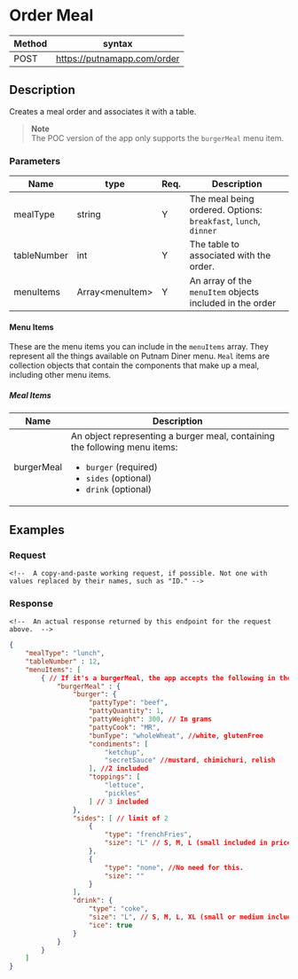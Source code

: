 # Order Meal

Method | syntax
----- | ----------
POST | https://putnamapp.com/order


## Description

Creates a meal order and associates it with a table.

> **Note**  
> The POC version of the app only supports the `burgerMeal` menu item.

### Parameters

Name | type | Req. | Description
---- | ----- | ----- | --------------------
mealType | string | Y |  The meal being ordered. Options: `breakfast`, `lunch`, `dinner`
tableNumber | int  | Y | The table to associated with the order.
menuItems | Array\<menuItem\>| Y | An array of the `menuItem` objects included in the order

#### Menu Items

These are the menu items you can include in the `menuItems` array. They represent all the things available on Putnam Diner menu. `Meal` items are collection objects that contain the components that make up a meal, including other menu items.

##### Meal Items
Name | Description
---- | -----------
burgerMeal | An object representing a burger meal, containing the following menu items: <ul><li>`burger` (required)</li><li>`sides` (optional)</li><li>`drink` (optional)</li></ul>


<!-- Replace the two example rows and include rows for all your parameters. -->
<!-- If one of the parameters has a set of sub-parameters, create a table or bulleted list for that, but proceed with caution. If the API is complex, there might be an easier way to do your reference section than writing markup by hand. -->

## Examples

### Request

```HTTP
<!--  A copy-and-paste working request, if possible. Not one with values replaced by their names, such as "ID." -->

```

<!-- Follow with comments to explain what each part of the request is doing -->

### Response

```HTTP
<!--  An actual response returned by this endpoint for the request above.  -->

```

<!-- Write a comment explaining the response, if it would be helpful. For a response with a complicated schema, create a table like the one used above for the request.  -->

```JSON
{
    "mealType": "lunch",
    "tableNumber" : 12,
    "menuItems": [
        { // If it's a burgerMeal, the app accepts the following in the "mealComponents" section (burger (required), sides (optional), drink(optional))
            "burgerMeal" : {
                "burger": {
                    "pattyType": "beef",
                    "pattyQuantity": 1,
                    "pattyWeight": 300, // In grams
                    "pattyCook": "MR",
                    "bunType": "wholeWheat", //white, glutenFree
                    "condiments": [
                        "ketchup",
                        "secretSauce" //mustard, chimichuri, relish
                    ], //2 included
                    "toppings": [
                        "lettuce",
                        "pickles"
                    ] // 3 included
                },
                "sides": [ // limit of 2
                    {
                        "type": "frenchFries",
                        "size": "L" // S, M, L (small included in price, M and L add to price)
                    },
                    {
                        "type": "none", //No need for this.
                        "size": ""
                    }
                ],
                "drink": {
                    "type": "coke",
                    "size": "L", // S, M, L, XL (small or medium included in price, L, XL add to price)
                    "ice": true
                }
            }
        }
    ]
}
```
